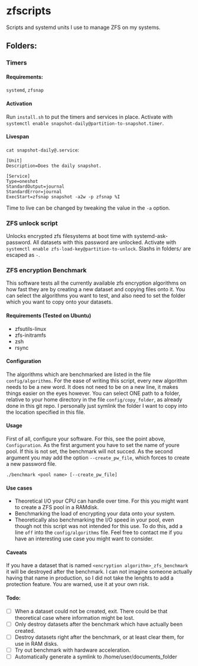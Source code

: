 # zfscripts
Scripts and systemd units I use to manage ZFS on my systems.

## Folders:

### Timers
#### Requirements:

`systemd`, `zfsnap`

#### Activation

Run `install.sh` to put the timers and services in place. Activate with `systemctl enable snapshot-daily@partition-to-snapshot.timer`.

#### Livespan

`cat snapshot-daily@.service`:
```
[Unit]
Description=Does the daily snapshot.

[Service]
Type=oneshot
StandardOutput=journal
StandardError=journal
ExecStart=zfsnap snapshot -a2w -p zfsnap %I
```

Time to live can be changed by tweaking the value in the `-a` option.


### ZFS unlock script
Unlocks encrypted zfs filesystems at boot time with systemd-ask-password. All datasets with this password are unlocked. Activate with `systemctl enable zfs-load-key@partition-to-unlock`. Slashs in folders`/` are escaped as `-`.


### ZFS encryption Benchmark
This software tests all the currently available zfs encryption algorithms on how fast they are by creating a new dataset and copying files onto it. You can select the algorithms you want to test, and also need to set the folder which you want to copy onto your datasets.


#### Requirements (Tested on Ubuntu)
 - zfsutils-linux
 - zfs-initramfs
 - zsh
 - rsync


#### Configuration
The algorithms which are benchmarked are listed in the file `config/algorithms`. For the ease of writing this script, every new algorithm needs to be a new word. It does not need to be on a new line, it makes things easier on the eyes however.
You can select ONE path to a folder, relative to your home directory in the file `config/copy_folder`, as already done in this git repo. I personally just symlink the folder I want to copy into the location specified in this file.


#### Usage
First of all, configure your software. For this, see the point above, `Configuration`. As the first argument you have to set the name of youre pool. If this is not set, the benchmark will not succed. As the second argument you may add the option `--create_pw_file`, which forces to create a new password file.

    ./benchmark <pool name> [--create_pw_file]




#### Use cases
 - Theoretical I/O your CPU can handle over time. For this you might want to create a ZFS pool in a RAMdisk.
 - Benchmarking the load of encrypting your data onto your system.
 - Theoretically also benchmarking the I/O speed in your pool, even though not this script was not intended for this use. To do this, add a line `off` into the `config/algorithms` file.
Feel free to contact me if you have an interesting use case you might want to consider.


#### Caveats
If you have a dataset that is named `<encryption algorithm>_zfs_benchmark` it will be destroyed after the benchmark. I can not imagine someone actually having that name in production, so I did not take the lenghts to add a protection feature. You are warned, use it at your own risk.

#### Todo:
 - [ ] When a dataset could not be created, exit. There could be that theoretical case where information might be lost.
 - [ ] Only destroy datasets after the benchmark which have actually been created.
 - [ ] Destroy datasets right after the benchmark, or at least clear them, for use in RAM disks.
 - [ ] Try out benchmark with hardware acceleration.
 - [ ] Automatically generate a symlink to /home/user/documents_folder
